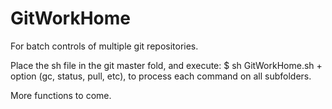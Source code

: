 # GitWorkHome
For batch controls of multiple git repositories.

Place the sh file in the git master fold, and execute: $ sh GitWorkHome.sh + option (gc, status, pull, etc), to process each command on all subfolders.

More functions to come.
